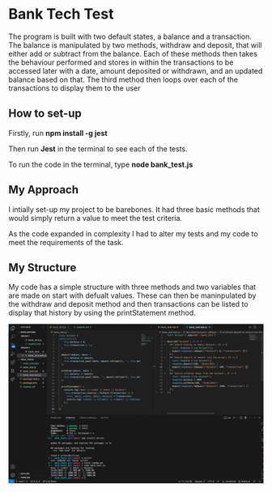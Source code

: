 # Bank Tech Test

The program is built with two default states, a balance and a transaction. The balance is manipulated by two methods, withdraw and deposit, that will either add or subtract from the balance. Each of these methods then takes the behaviour performed and stores in within the transactions to be accessed later with a date, amount deposited or withdrawn, and an updated balance based on that. The third method then loops over each of the transactions to display them to the user

## How to set-up

Firstly, run **npm install -g jest**

Then run **Jest** in the terminal to see each of the tests.

To run the code in the terminal, type **node bank_test.js**

## My Approach

I intially set-up my project to be barebones. It had three basic methods that would simply return a value to meet the test criteria. 

As the code expanded in complexity I had to alter my tests and my code to meet the requirements of the task.


## My Structure 

My code has a simple structure with three methods and two variables that are made on start with defualt values. These can then be maninpulated by the withdraw and deposit method and then transactions can be listed to display that history by using the printStatement method.

![Alt text](image.png)